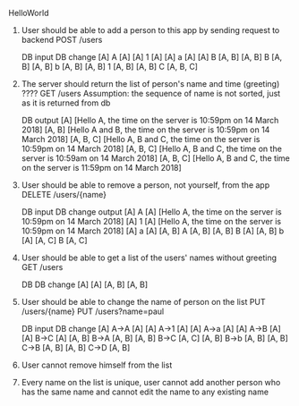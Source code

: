 HelloWorld

1. User should be able to add a person to this app by sending request to backend
   POST /users
   
   DB             input       DB change
   [A]              A           [A]
   [A]              1           [A]
   [A]              a           [A]
   [A]              B           [A, B]
   [A, B]           B           [A, B]
   [A, B]           b           [A, B]
   [A, B]           1           [A, B]
   [A, B]           C           [A, B, C]

2. The server should return the list of person's name and time (greeting) ????
   GET /users
   Assumption: the sequence of name is not sorted, just as it is returned from db

   DB           output
   [A]          [Hello A, the time on the server is 10:59pm on 14 March 2018]
   [A, B]       [Hello A and B, the time on the server is 10:59pm on 14 March 2018]
   [A, B, C]    [Hello A, B and C, the time on the server is 10:59pm on 14 March 2018]
   [A, B, C]    [Hello A, B and C, the time on the server is 10:59am on 14 March 2018]
   [A, B, C]    [Hello A, B and C, the time on the server is 11:59pm on 14 March 2018]

3. User should be able to remove a person, not yourself, from the app
   DELETE /users/{name}
   
   DB             input       DB change     output
   [A]              A           [A]         [Hello A, the time on the server is 10:59pm on 14 March 2018]
   [A]              1           [A]         [Hello A, the time on the server is 10:59pm on 14 March 2018]
   [A]              a           [A]
   [A, B]           A           [A, B]
   [A, B]           B           [A]
   [A, B]           b           [A]
   [A, C]           B           [A, C]
   
4. User should be able to get a list of the users' names without greeting
   GET /users
   
   DB           DB change
   [A]          [A]
   [A, B]       [A, B]
   
5. User should be able to change the name of person on the list
   PUT /users/{name}
   PUT /users?name=paul

   DB              input         DB change
   [A]              A->A           [A]
   [A]              A->1           [A]
   [A]              A->a           [A]
   [A]              A->B           [A]
   [A]              B->C           [A]
   [A, B]           B->A           [A, B]
   [A, B]           B->C           [A, C]
   [A, B]           B->b           [A, B]
   [A, B]           C->B           [A, B]
   [A, B]           C->D           [A, B]

6. User cannot remove himself from the list

7. Every name on the list is unique, user cannot add another person who has the same name and cannot edit the name to any existing name

